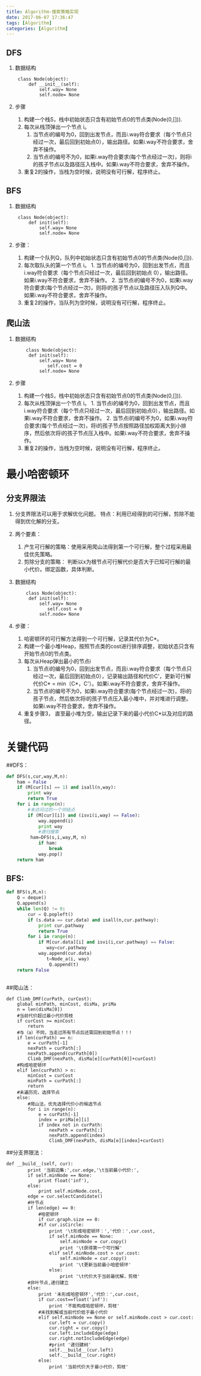 ```yaml
---
title: Algorithm-搜索策略实现
date: 2017-06-07 17:36:47
tags: [Algorithm]
categories: [Algorithm]
---
```


## DFS
1. 数据结构

	    class Node(object):
	    	def __init__(self):
	    		self.way= None
	    		self.node= None

2. 步骤
	1. 构建一个栈S，栈中初始状态只含有初始节点0的节点类(Node(0,[])).
	2. 每次从栈顶弹出一个节点 i。
  		1. 当节点i的编号为0，回到出发节点，而且i.way符合要求（每个节点只经过一次，最后回到初始点0），输出路径。如果i.way不符合要求，舍弃不操作。
   		2. 当节点i的编号不为0，如果i.way符合要求(每个节点经过一次)，则将i的孩子节点以及路径压入栈中。如果i.way不符合要求，舍弃不操作。
	3. 重复2的操作，当栈为空时候，说明没有可行解，程序终止。

## BFS

1. 数据结构

	    class Node(object):
	    	def init(self):
	    		self.way= None
	    		self.node= None
    

2. 步骤：
	1. 构建一个队列Q，队列中初始状态只含有初始节点0的节点类(Node(0,[])).
	2.  每次取队头的第一个节点 i。
	   1. 当节点i的编号为0，回到出发节点，而且i.way符合要求（每个节点只经过一次，最后回到初始点	0），输出路径。如果i.way不符合要求，舍弃不操作。
	   2. 当节点i的编号不为0，如果i.way符合要求(每个节点经过一次)，则将i的孩子节点以及路径压入队列Q中。如果i.way不符合要求，舍弃不操作。
	3. 重复2的操作，当队列为空时候，说明没有可行解，程序终止。

## 爬山法

1. 数据结构

	       class Node(object):
	       	def init(self):
	       		self.way= None
	               self.cost = 0
	       		self.node= None
	       		
2. 步骤

	1. 构建一个栈S，栈中初始状态只含有初始节点0的节点类(Node(0,[])).
	2.  每次从栈顶弹出一个节点 i。
	   1. 当节点i的编号为0，回到出发节点，而且i.way符合要求（每个节点只经过一次，最后回到初始点0），输出路径。如果i.way不符合要求，舍弃不操作。
	   2. 当节点i的编号不为0，如果i.way符合要求(每个节点经过一次)，将i的孩子节点按照路径加权距离大到小排序，然后依次将i的孩子节点压入栈中。如果i.way不符合要求，舍弃不操作。
	3. 重复2的操作，当栈为空时候，说明没有可行解，程序终止。

# 最小哈密顿环

## 分支界限法

1. 分支界限法可以用于求解优化问题。  特点：利用已经得到的可行解，剪除不能得到优化解的分支。
2. 两个要素：
   1. 产生可行解的策略：使用采用爬山法得到第一个可行解，整个过程采用最佳优先策略。
   2. 剪除分支的策略： 判断以x为根节点可行解代价是否大于已知可行解的最小代价。绑定函数，具体判断。
3. 数据结构
	
		   class Node(object):
	       	def init(self):
	       		self.way= None
	               self.cost = 0
	       		self.node= None
	       		
5. 步骤：
   1. 哈密顿环的可行解方法得到一个可行解，记录其代价为C*。
   2. 构建一个最小堆Heap，按照节点类的cost进行排序调整，初始状态只含有开始节点0的节点类。
   3. 每次从Heap弹出最小的节点i
 		1. 当节点i的编号为0，回到出发节点，而且i.way符合要求（每个节点只经过一次，最后回到初始点0），记录输出路径和代价C'，更新可行解代价C* = min（C*，C'）。如果i.way不符合要求，舍弃不操作。
	   2. 当节点i的编号不为0，如果i.way符合要求(每个节点经过一次)，将i的孩子节点，然后依次将i的孩子节点压入最小堆中，并对堆进行调整。如果i.way不符合要求，舍弃不操作。
	4. 重复步骤3， 直至最小堆为空，输出记录下来的最小代价C*以及对应的路径。 

# 关键代码
##DFS：

```pythondef DFS(s,cur,way,M,n):    ham = False    if (M[cur][s] == 1) and isall(n,way):        print way        return True    for i in range(n):        #未访问过的一个邻结点        if (M[cur][i]) and (isvi(i,way) == False):            way.append(i)            print way            #递归搜索         ham=DFS(s,i,way,M, n)            if ham:                break            way.pop()    return ham
```

## BFS:

```python
def BFS(s,M,n):    Q = deque()    Q.append(s)    while len(Q) != 0:        cur = Q.popleft()        if (s.data == cur.data) and isall(n,cur.pathway):            print cur.pathway            return True        for i in range(n):            if M[cur.data][i] and isvi(i,cur.pathway) == False:               way=cur.pathway            way.append(cur.data)               t=Node_a(i, way)                Q.append(t)    return False    
```    

##爬山法：

```
def Climb_DMF(curPath, curCost):    global minPath, minCost, disMa, priMa    n = len(disMa[0])    #当前代价超过最小代价剪枝    if curCost >= minCost:        return    #与（a）不同，当走过所有节点后还需回到初始节点！！!    if len(curPath) == n:        e = curPath[-1]        nexPath = curPath[:]        nexPath.append(curPath[0])        Climb_DMF(nexPath, disMa[e][curPath[0]]+curCost)    #构成哈密顿环    elif len(curPath) > n:        minCost = curCost        minPath = curPath[:]        return    #未遍历完，选择节点    else:        #爬山法，优先选择代价小的候选节点        for i in range(n):            e = curPath[-1]            index = priMa[e][i]            if index not in curPath:                nexPath = curPath[:]                nexPath.append(index)                Climb_DMF(nexPath, disMa[e][index]+curCost)
```

##分支界限法：

```
def __build__(self, cur):        print '当前边集:',cur.edge,'\t当前最小代价:',        if self.minNode == None:            print float('inf'),        else:            print self.minNode.cost,        edge = cur.selectCandidate()        #叶节点        if len(edge) == 0:            #哈密顿环            if cur.graph.size == 0:            #if cur.isCircle:                print '\t形成哈密顿环：','代价：',cur.cost,                if self.minNode == None:                    self.minNode = cur.copy()                    print '\t获得第一个可行解'                elif self.minNode.cost > cur.cost:                    self.minNode = cur.copy()                    print '\t更新当前最小哈密顿环'                else:                    print '\t代价大于当前最优解，剪枝'        #非叶节点,递归建立        else:            print '未形成哈密顿环','代价：',cur.cost,            if cur.cost==float('inf'):                print '不能构成哈密顿环，剪枝'            #未找到解或当前代价低于最小代价            elif self.minNode == None or self.minNode.cost > cur.cost:                cur.left = cur.copy()                cur.right = cur.copy()                cur.left.includeEdge(edge)                cur.right.notIncludeEdge(edge)                #print '递归建树'                self.__build__(cur.left)                self.__build__(cur.right)            else:                print '当前代价大于最小代价，剪枝'
```


    